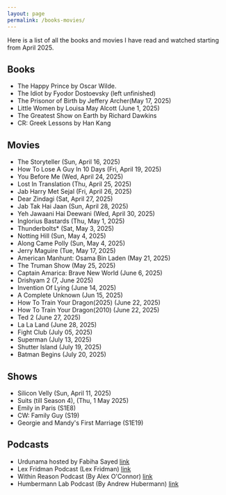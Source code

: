 ```yaml
---
layout: page
permalink: /books-movies/
---
```


Here is a list of all the books and movies I have read and watched starting from April 2025. 

Books 
----
- The Happy Prince by Oscar Wilde. 
- The Idiot by Fyodor Dostoevsky (left unfinished)
- The Prisonor of Birth by Jeffery Archer(May 17, 2025)
- Little Women by Louisa May Alcott (June 1, 2025)
- The Greatest Show on Earth by Richard Dawkins
- CR: Greek Lessons by Han Kang

Movies 
----
- The Storyteller (Sun, April 16, 2025)
- How To Lose A Guy In 10 Days (Fri, April 19, 2025)
- You Before Me (Wed, April 24, 2025)
- Lost In Translation (Thu, April 25, 2025)
- Jab Harry Met Sejal (Fri, April 26, 2025)
- Dear Zindagi (Sat, April 27, 2025)
- Jab Tak Hai Jaan (Sun, April 28, 2025)
- Yeh Jawaani Hai Deewani (Wed, April 30, 2025)
- Inglorius Bastards (Thu, May 1, 2025)
- Thunderbolts* (Sat, May 3, 2025)
- Notting Hill (Sun, May 4, 2025)
- Along Came Polly (Sun, May 4, 2025)
- Jerry Maguire (Tue, May 17, 2025)
- American Manhunt: Osama Bin Laden (May 21, 2025)
- The Truman Show (May 25, 2025)
- Captain Amarica: Brave New World (June 6, 2025)
- Drishyam 2 (7, June 2025)
- Invention Of Lying (June 14, 2025)
- A Complete Unknown (Jun 15, 2025)
- How To Train Your Dragon(2025) (June 22, 2025)
- How To Train Your Dragon(2010) (June 22, 2025)
- Ted 2 (June 27, 2025)
- La La Land (June 28, 2025)
- Fight Club (July 05, 2025)
- Superman (July 13, 2025)
- Shutter Island (July 19, 2025)
- Batman Begins (July 20, 2025)

Shows
---
- Silicon Velly (Sun, April 11, 2025)
- Suits (till Season 4), (Thu, 1 May 2025)
- Emily in Paris (S1E8)
- CW: Family Guy (S19)
- Georgie and Mandy's First Marriage (S1E19)

Podcasts
---
- Urdunama hosted by Fabiha Sayed [link](https://open.spotify.com/show/6zRRY9ssHgiH2Rm0IUrd5x)
- Lex Fridman Podcast (Lex Fridman) [link](https://lexfridman.com/podcast/)
- Within Reason Podcast (By Alex O'Connor) [link](https://open.spotify.com/show/16wUbvDT95dxzpG2KEhakK)
- Humbermann Lab Podcast (By Andrew Hubermann) [link](https://www.hubermanlab.com/all-episodes)
